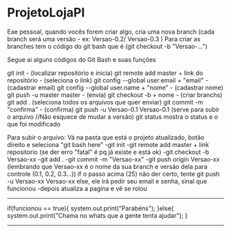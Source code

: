 # ProjetoLojaPI

Eae pessoal, quando vocês forem criar algo, cria uma nova branch (cada branch será uma versão - ex: Versao-0.2/ Versao-0.3 )
Para criar as branches tem o código do git bash que é (git checkout -b "Versao-...")

Segue ai alguns códigos do Git Bash e suas funções

git init - (localizar repositório e inicia) 
git remote add master + link do repositório - (seleciona o link)
git config --global user.email + "email" - (cadastrar email)
git config --global user.name + "nome"  - (cadastrar nome)
git push -u master master - (envia)
git checkout -b + nome - (criar branchs)
git add . (seleciona todos os arquivos que quer enviar)
git commit -m "confirma" - (confirma)
git push -u Versao-0.1 Versao-0.1 (serve para subir o arquivo //Não esquece de mudar a versão)
git status mostra o status e o que foi modificado

Para subir o arquivo: Vá na pasta que está o projeto atualizado, botão direito e seleciona "git bash here"
-git init 
-git remote add master + link repositorio (se der erro "fatal" é pq já existe e está ok)
-git checkout -b Versao-xx
-git add .
-git commit -m "Versao-xx"
-git push origin Versao-xx (lembrando que Versao-xx é o nome da sua branch e versão dela para controle (0.1, 0.2, 0.3...))
if o passo acima (25) não der certo, tente git push -u Versao-xx Versao-xx 
else, ele irá pedir seu email e senha, sinal que funcionou 
-depois atualiza a pagina e vê se rolou

_______________________________

if(funcionou == true){
system.out.print("Parabéns");
}else{
system.out.print("Chama no whats que a gente tenta ajudar");
}
_______________________________

